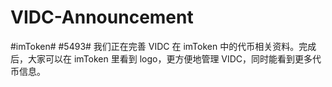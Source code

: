 # VIDC-Announcement
#imToken# #5493# 我们正在完善 VIDC 在 imToken 中的代币相关资料。完成后，大家可以在 imToken 里看到 logo，更方便地管理 VIDC，同时能看到更多代币信息。
